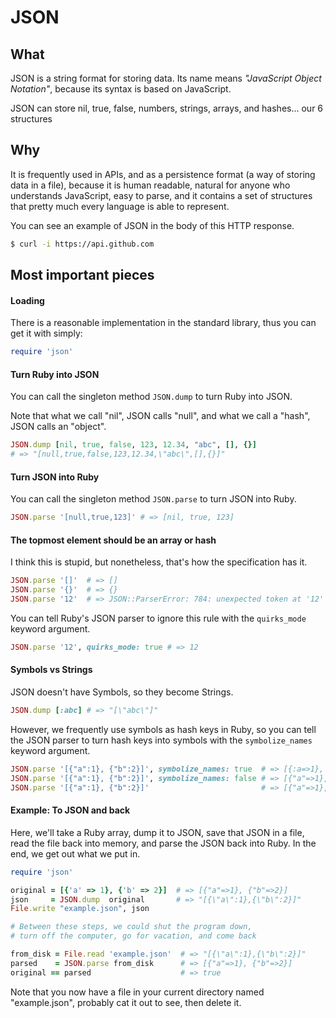 JSON
====

What
----

JSON is a string format for storing data.
Its name means _"JavaScript Object Notation"_,
because its syntax is based on JavaScript.

JSON can store nil, true, false, numbers, strings, arrays, and hashes... our 6 structures

Why
---

It is frequently used in APIs, and as a persistence format (a way of storing data in a file),
because it is human readable, natural for anyone who understands JavaScript, easy to parse,
and it contains a set of structures that pretty much every language is able to represent.

You can see an example of JSON in the body of this HTTP response.

```sh
$ curl -i https://api.github.com
```


Most important pieces
---------------------

#### Loading

There is a reasonable implementation in the standard library, thus you can get it with simply:

```ruby
require 'json'
```


#### Turn Ruby into JSON

You can call the singleton method `JSON.dump` to turn Ruby into JSON.

Note that what we call "nil", JSON calls "null",
and what we call a "hash", JSON calls an "object".

```ruby
JSON.dump [nil, true, false, 123, 12.34, "abc", [], {}]
# => "[null,true,false,123,12.34,\"abc\",[],{}]"
```


#### Turn JSON into Ruby

You can call the singleton method `JSON.parse` to turn JSON into Ruby.

```ruby
JSON.parse '[null,true,123]' # => [nil, true, 123]
```



#### The topmost element should be an array or hash

I think this is stupid, but nonetheless, that's how the specification has it.

```ruby
JSON.parse '[]'  # => []
JSON.parse '{}'  # => {}
JSON.parse '12'  # => JSON::ParserError: 784: unexpected token at '12'
```

You can tell Ruby's JSON parser to ignore this rule with the `quirks_mode` keyword argument.

```ruby
JSON.parse '12', quirks_mode: true # => 12
```


#### Symbols vs Strings

JSON doesn't have Symbols, so they become Strings.

```ruby
JSON.dump [:abc] # => "[\"abc\"]"
```

However, we frequently use symbols as hash keys in Ruby,
so you can tell the JSON parser to turn hash keys into symbols
with the `symbolize_names` keyword argument.

```ruby
JSON.parse '[{"a":1}, {"b":2}]', symbolize_names: true  # => [{:a=>1}, {:b=>2}]
JSON.parse '[{"a":1}, {"b":2}]', symbolize_names: false # => [{"a"=>1}, {"b"=>2}]
JSON.parse '[{"a":1}, {"b":2}]'                         # => [{"a"=>1}, {"b"=>2}]
```


#### Example: To JSON and back

Here, we'll take a Ruby array, dump it to JSON, save that JSON in a file,
read the file back into memory, and parse the JSON back into Ruby.
In the end, we get out what we put in.

```ruby
require 'json'

original = [{'a' => 1}, {'b' => 2}]  # => [{"a"=>1}, {"b"=>2}]
json     = JSON.dump  original       # => "[{\"a\":1},{\"b\":2}]"
File.write "example.json", json

# Between these steps, we could shut the program down,
# turn off the computer, go for vacation, and come back

from_disk = File.read 'example.json'  # => "[{\"a\":1},{\"b\":2}]"
parsed    = JSON.parse from_disk      # => [{"a"=>1}, {"b"=>2}]
original == parsed                    # => true
```

Note that you now have a file in your current directory named "example.json",
probably cat it out to see, then delete it.
